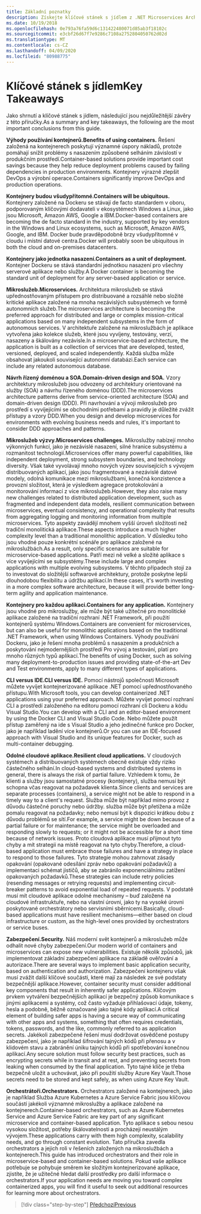 ```yaml
---
title: Základní poznatky
description: Získejte klíčové stánek s jídlem z .NET Microservices Architecture pro containerized .NET Aplikace průvodce/e-book, chcete-li mít rychlý přehled o vysoké úrovni problémy spojené s použitím architektury mikroslužeb, jako jsou výhody a nevýhody, DDD vzory pro návrh a vývoj, stejně jako odolnost proti chybám, zabezpečení a použití orchestrátorů.
ms.date: 10/19/2018
ms.openlocfilehash: 0e793a76fa59d6c131422480071d85ab3f18102c
ms.sourcegitcommit: e3cbf26d67f7e9286c7108a2752804050762d02d
ms.translationtype: MT
ms.contentlocale: cs-CZ
ms.lasthandoff: 04/09/2020
ms.locfileid: "80988775"
---
```

# <a name="key-takeaways"></a><span data-ttu-id="000cd-103">Klíčové stánek s jídlem</span><span class="sxs-lookup"><span data-stu-id="000cd-103">Key Takeaways</span></span>

<span data-ttu-id="000cd-104">Jako shrnutí a klíčové stánek s jídlem, následující jsou nejdůležitější závěry z této příručky.</span><span class="sxs-lookup"><span data-stu-id="000cd-104">As a summary and key takeaways, the following are the most important conclusions from this guide.</span></span>

<span data-ttu-id="000cd-105">**Výhody používání kontejnerů.**</span><span class="sxs-lookup"><span data-stu-id="000cd-105">**Benefits of using containers.**</span></span> <span data-ttu-id="000cd-106">Řešení založená na kontejnerech poskytují významné úspory nákladů, protože pomáhají snížit problémy s nasazením způsobené selháním závislostí v produkčním prostředí.</span><span class="sxs-lookup"><span data-stu-id="000cd-106">Container-based solutions provide important cost savings because they help reduce deployment problems caused by failing dependencies in production environments.</span></span> <span data-ttu-id="000cd-107">Kontejnery výrazně zlepšit DevOps a výrobní operace.</span><span class="sxs-lookup"><span data-stu-id="000cd-107">Containers significantly improve DevOps and production operations.</span></span>

<span data-ttu-id="000cd-108">**Kontejnery budou všudypřítomné.**</span><span class="sxs-lookup"><span data-stu-id="000cd-108">**Containers will be ubiquitous.**</span></span> <span data-ttu-id="000cd-109">Kontejnery založené na Dockeru se stávají de facto standardem v oboru, podporovaným klíčovými dodavateli v ekosystémech Windows a Linux, jako jsou Microsoft, Amazon AWS, Google a IBM.</span><span class="sxs-lookup"><span data-stu-id="000cd-109">Docker-based containers are becoming the de facto standard in the industry, supported by key vendors in the Windows and Linux ecosystems, such as Microsoft, Amazon AWS, Google, and IBM.</span></span> <span data-ttu-id="000cd-110">Docker bude pravděpodobně brzy všudypřítomné v cloudu i místní datové centra.</span><span class="sxs-lookup"><span data-stu-id="000cd-110">Docker will probably soon be ubiquitous in both the cloud and on-premises datacenters.</span></span>

<span data-ttu-id="000cd-111">**Kontejnery jako jednotka nasazení.**</span><span class="sxs-lookup"><span data-stu-id="000cd-111">**Containers as a unit of deployment.**</span></span> <span data-ttu-id="000cd-112">Kontejner Dockeru se stává standardní jednotkou nasazení pro všechny serverové aplikace nebo služby.</span><span class="sxs-lookup"><span data-stu-id="000cd-112">A Docker container is becoming the standard unit of deployment for any server-based application or service.</span></span>

<span data-ttu-id="000cd-113">**Mikroslužeb.**</span><span class="sxs-lookup"><span data-stu-id="000cd-113">**Microservices.**</span></span> <span data-ttu-id="000cd-114">Architektura mikroslužeb se stává upřednostňovaným přístupem pro distribuované a rozsáhlé nebo složité kritické aplikace založené na mnoha nezávislých subsystémech ve formě autonomních služeb.</span><span class="sxs-lookup"><span data-stu-id="000cd-114">The microservices architecture is becoming the preferred approach for distributed and large or complex mission-critical applications based on many independent subsystems in the form of autonomous services.</span></span> <span data-ttu-id="000cd-115">V architektuře založené na mikroslužbách je aplikace vytvořena jako kolekce služeb, které jsou vyvíjeny, testovány, verzí, nasazeny a škálovány nezávisle.</span><span class="sxs-lookup"><span data-stu-id="000cd-115">In a microservice-based architecture, the application is built as a collection of services that are developed, tested, versioned, deployed, and scaled independently.</span></span> <span data-ttu-id="000cd-116">Každá služba může obsahovat jakoukoli související autonomní databázi.</span><span class="sxs-lookup"><span data-stu-id="000cd-116">Each service can include any related autonomous database.</span></span>

<span data-ttu-id="000cd-117">**Návrh řízený doménou a SOA.**</span><span class="sxs-lookup"><span data-stu-id="000cd-117">**Domain-driven design and SOA.**</span></span> <span data-ttu-id="000cd-118">Vzory architektury mikroslužeb jsou odvozeny od architektury orientované na služby (SOA) a návrhu řízeného doménou (DDD).</span><span class="sxs-lookup"><span data-stu-id="000cd-118">The microservices architecture patterns derive from service-oriented architecture (SOA) and domain-driven design (DDD).</span></span> <span data-ttu-id="000cd-119">Při navrhování a vývoji mikroslužeb pro prostředí s vyvíjejícími se obchodními potřebami a pravidly je důležité zvážit přístupy a vzory DDD.</span><span class="sxs-lookup"><span data-stu-id="000cd-119">When you design and develop microservices for environments with evolving business needs and rules, it's important to consider DDD approaches and patterns.</span></span>

<span data-ttu-id="000cd-120">**Mikroslužeb výzvy.**</span><span class="sxs-lookup"><span data-stu-id="000cd-120">**Microservices challenges.**</span></span> <span data-ttu-id="000cd-121">Mikroslužby nabízejí mnoho výkonných funkcí, jako je nezávislé nasazení, silné hranice subsystému a rozmanitost technologií.</span><span class="sxs-lookup"><span data-stu-id="000cd-121">Microservices offer many powerful capabilities, like independent deployment, strong subsystem boundaries, and technology diversity.</span></span> <span data-ttu-id="000cd-122">Však také vyvolávají mnoho nových výzev souvisejících s vývojem distribuovaných aplikací, jako jsou fragmentované a nezávislé datové modely, odolná komunikace mezi mikroslužbami, konečná konzistence a provozní složitost, která je výsledkem agregace protokolování a monitorování informací z více mikroslužeb.</span><span class="sxs-lookup"><span data-stu-id="000cd-122">However, they also raise many new challenges related to distributed application development, such as fragmented and independent data models, resilient communication between microservices, eventual consistency, and operational complexity that results from aggregating logging and monitoring information from multiple microservices.</span></span> <span data-ttu-id="000cd-123">Tyto aspekty zavádějí mnohem vyšší úroveň složitosti než tradiční monolitická aplikace.</span><span class="sxs-lookup"><span data-stu-id="000cd-123">These aspects introduce a much higher complexity level than a traditional monolithic application.</span></span> <span data-ttu-id="000cd-124">V důsledku toho jsou vhodné pouze konkrétní scénáře pro aplikace založené na mikroslužbách.</span><span class="sxs-lookup"><span data-stu-id="000cd-124">As a result, only specific scenarios are suitable for microservice-based applications.</span></span> <span data-ttu-id="000cd-125">Patří mezi ně velké a složité aplikace s více vyvíjejícími se subsystémy.</span><span class="sxs-lookup"><span data-stu-id="000cd-125">These include large and complex applications with multiple evolving subsystems.</span></span> <span data-ttu-id="000cd-126">V těchto případech stojí za to investovat do složitější softwarové architektury, protože poskytne lepší dlouhodobou flexibilitu a údržbu aplikací.</span><span class="sxs-lookup"><span data-stu-id="000cd-126">In these cases, it's worth investing in a more complex software architecture, because it will provide better long-term agility and application maintenance.</span></span>

<span data-ttu-id="000cd-127">**Kontejnery pro každou aplikaci.**</span><span class="sxs-lookup"><span data-stu-id="000cd-127">**Containers for any application.**</span></span> <span data-ttu-id="000cd-128">Kontejnery jsou vhodné pro mikroslužby, ale může být také užitečné pro monolitické aplikace založené na tradiční rozhraní .NET Framework, při použití kontejnerů systému Windows.</span><span class="sxs-lookup"><span data-stu-id="000cd-128">Containers are convenient for microservices, but can also be useful for monolithic applications based on the traditional .NET Framework, when using Windows Containers.</span></span> <span data-ttu-id="000cd-129">Výhody používání Dockeru, jako je řešení mnoha problémů s nasazením a produkčních a poskytování nejmodernějších prostředí Pro vývoj a testování, platí pro mnoho různých typů aplikací.</span><span class="sxs-lookup"><span data-stu-id="000cd-129">The benefits of using Docker, such as solving many deployment-to-production issues and providing state-of-the-art Dev and Test environments, apply to many different types of applications.</span></span>

<span data-ttu-id="000cd-130">**CLI versus IDE.**</span><span class="sxs-lookup"><span data-stu-id="000cd-130">**CLI versus IDE.**</span></span> <span data-ttu-id="000cd-131">Pomocí nástrojů společnosti Microsoft můžete vyvíjet kontejnerizované aplikace .NET pomocí upřednostňovaného přístupu.</span><span class="sxs-lookup"><span data-stu-id="000cd-131">With Microsoft tools, you can develop containerized .NET applications using your preferred approach.</span></span> <span data-ttu-id="000cd-132">Můžete vyvíjet pomocí rozhraní CLI a prostředí založeného na editoru pomocí rozhraní cli Dockeru a kódu Visual Studio.</span><span class="sxs-lookup"><span data-stu-id="000cd-132">You can develop with a CLI and an editor-based environment by using the Docker CLI and Visual Studio Code.</span></span> <span data-ttu-id="000cd-133">Nebo můžete použít přístup zaměřený na ide s Visual Studio a jeho jedinečné funkce pro Docker, jako je například ladění více kontejnerů.</span><span class="sxs-lookup"><span data-stu-id="000cd-133">Or you can use an IDE-focused approach with Visual Studio and its unique features for Docker, such as multi-container debugging.</span></span>

<span data-ttu-id="000cd-134">**Odolné cloudové aplikace.**</span><span class="sxs-lookup"><span data-stu-id="000cd-134">**Resilient cloud applications.**</span></span> <span data-ttu-id="000cd-135">V cloudových systémech a distribuovaných systémech obecně existuje vždy riziko částečného selhání.</span><span class="sxs-lookup"><span data-stu-id="000cd-135">In cloud-based systems and distributed systems in general, there is always the risk of partial failure.</span></span> <span data-ttu-id="000cd-136">Vzhledem k tomu, že klienti a služby jsou samostatné procesy (kontejnery), služba nemusí být schopna včas reagovat na požadavek klienta.</span><span class="sxs-lookup"><span data-stu-id="000cd-136">Since clients and services are separate processes (containers), a service might not be able to respond in a timely way to a client's request.</span></span> <span data-ttu-id="000cd-137">Služba může být například mimo provoz z důvodu částečné poruchy nebo údržby. služba může být přetížena a může pomalu reagovat na požadavky; nebo nemusí být k dispozici krátkou dobu z důvodu problémů se sítí.</span><span class="sxs-lookup"><span data-stu-id="000cd-137">For example, a service might be down because of a partial failure or for maintenance; the service might be overloaded and responding slowly to requests; or it might not be accessible for a short time because of network issues.</span></span> <span data-ttu-id="000cd-138">Proto cloudová aplikace musí přijmout tyto chyby a mít strategii na místě reagovat na tyto chyby.</span><span class="sxs-lookup"><span data-stu-id="000cd-138">Therefore, a cloud-based application must embrace those failures and have a strategy in place to respond to those failures.</span></span> <span data-ttu-id="000cd-139">Tyto strategie mohou zahrnovat zásady opakování (opakované odesílání zpráv nebo opakování požadavků) a implementaci schémat jističů, aby se zabránilo exponenciálnímu zatížení opakovaných požadavků.</span><span class="sxs-lookup"><span data-stu-id="000cd-139">These strategies can include retry policies (resending messages or retrying requests) and implementing circuit-breaker patterns to avoid exponential load of repeated requests.</span></span> <span data-ttu-id="000cd-140">V podstatě musí mít cloudové aplikace odolné mechanismy – buď založené na cloudové infrastruktuře, nebo na vlastní úrovni, jako ty na vysoké úrovni poskytované orchestrátory nebo servisními sběrnicemi.</span><span class="sxs-lookup"><span data-stu-id="000cd-140">Basically, cloud-based applications must have resilient mechanisms—either based on cloud infrastructure or custom, as the high-level ones provided by  orchestrators or service buses.</span></span>

<span data-ttu-id="000cd-141">**Zabezpečení.**</span><span class="sxs-lookup"><span data-stu-id="000cd-141">**Security.**</span></span> <span data-ttu-id="000cd-142">Náš moderní svět kontejnerů a mikroslužeb může odhalit nové chyby zabezpečení.</span><span class="sxs-lookup"><span data-stu-id="000cd-142">Our modern world of containers and microservices can expose new vulnerabilities.</span></span> <span data-ttu-id="000cd-143">Existuje několik způsobů, jak implementovat základní zabezpečení aplikace na základě ověřování a autorizace.</span><span class="sxs-lookup"><span data-stu-id="000cd-143">There are several ways to implement basic application security, based on authentication and authorization.</span></span> <span data-ttu-id="000cd-144">Zabezpečení kontejneru však musí zvážit další klíčové součásti, které mají za následek ze své podstaty bezpečnější aplikace.</span><span class="sxs-lookup"><span data-stu-id="000cd-144">However, container security must consider additional key components that result in inherently safer applications.</span></span> <span data-ttu-id="000cd-145">Klíčovým prvkem vytváření bezpečnějších aplikací je bezpečný způsob komunikace s jinými aplikacemi a systémy, což často vyžaduje přihlašovací údaje, tokeny, hesla a podobně, běžně označované jako tajné kódy aplikací.</span><span class="sxs-lookup"><span data-stu-id="000cd-145">A critical element of building safer apps is having a secure way of communicating with other apps and systems, something that often requires credentials, tokens, passwords, and the like, commonly referred to as application secrets.</span></span> <span data-ttu-id="000cd-146">Jakékoli zabezpečené řešení musí dodržovat osvědčené postupy zabezpečení, jako je například šifrování tajných kódů při přenosu a v klidovém stavu a zabránění úniku tajných kódů při spotřebování konečnou aplikací.</span><span class="sxs-lookup"><span data-stu-id="000cd-146">Any secure solution must follow security best practices, such as encrypting secrets while in transit and at rest, and preventing secrets from leaking when consumed by the final application.</span></span> <span data-ttu-id="000cd-147">Tyto tajné klíče je třeba bezpečně uložit a uchovávat, jako při použití služby Azure Key Vault.</span><span class="sxs-lookup"><span data-stu-id="000cd-147">Those secrets need to be stored and kept safely, as when using Azure Key Vault.</span></span>

<span data-ttu-id="000cd-148">**Orchestrátoři.**</span><span class="sxs-lookup"><span data-stu-id="000cd-148">**Orchestrators.**</span></span> <span data-ttu-id="000cd-149">Orchestrators založené na kontejnerech, jako je například Služba Azure Kubernetes a Azure Service Fabric jsou klíčovou součástí jakékoli významné mikroslužby a aplikace založené na kontejnerech.</span><span class="sxs-lookup"><span data-stu-id="000cd-149">Container-based orchestrators, such as Azure Kubernetes Service and Azure Service Fabric are key part of any significant microservice and container-based application.</span></span> <span data-ttu-id="000cd-150">Tyto aplikace s sebou nesou vysokou složitost, potřeby škálovatelnosti a procházejí neustálým vývojem.</span><span class="sxs-lookup"><span data-stu-id="000cd-150">These applications carry with them high complexity, scalability needs, and go through constant evolution.</span></span> <span data-ttu-id="000cd-151">Tato příručka zavedla orchestrators a jejich roli v řešeních založených na mikroslužbách a kontejnerech.</span><span class="sxs-lookup"><span data-stu-id="000cd-151">This guide has introduced orchestrators and their role in microservice-based and container-based solutions.</span></span> <span data-ttu-id="000cd-152">Pokud vaše aplikace potřebuje se pohybuje směrem ke složitým kontejnerizované aplikace, zjistíte, že je užitečné hledat další prostředky pro další informace o orchestrators.</span><span class="sxs-lookup"><span data-stu-id="000cd-152">If your application needs are moving you toward complex containerized apps, you will find it useful to seek out additional resources for learning more about orchestrators.</span></span>

>[!div class="step-by-step"]
>[<span data-ttu-id="000cd-153">Předchozí</span><span class="sxs-lookup"><span data-stu-id="000cd-153">Previous</span></span>](secure-net-microservices-web-applications/azure-key-vault-protects-secrets.md)
